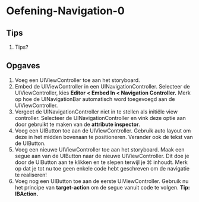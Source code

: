 # Oefening-Navigation-0
## Tips
1. Tips?

## Opgaves
1. Voeg een UIViewController toe aan het storyboard.
2. Embed de UIViewController in een UINavigationController. Selecteer de UIViewController, kies **Editor < Embed In < Navigation Controller.** Merk op hoe de UINavigationBar automatisch word toegevoegd aan de UIViewController.
3. Vergeet de UINavigationController niet in te stellen als initiële view controller. Selecteer de UINavigationController en vink deze optie aan door gebruikt te maken van de **attribute inspector**.
4. Voeg een UIButton toe aan de UIViewController. Gebruik auto layout om deze in het midden bovenaan te positioneren. Verander ook de tekst van de UIButton.
5. Voeg een nieuwe UIViewController toe aan het storyboard. Maak een segue aan van de UIButton naar de nieuwe UIViewController. Dit doe je door de UIButton aan te klikken en te slepen terwijl je ⌘ inhoudt. Merk op dat je tot nu toe geen enkele code hebt geschreven om de navigatie te realiseren!
6. Voeg nog een UIButton toe aan de eerste UIViewController. Gebruik nu het principe van **target-action** om de segue vanuit code te volgen. __Tip: IBAction.__

